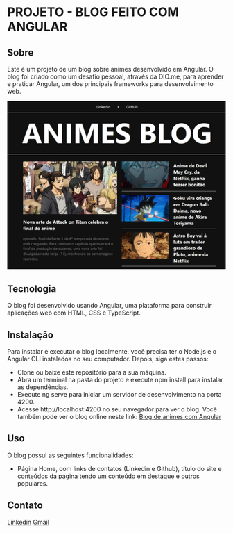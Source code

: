 # PROJETO - BLOG FEITO COM ANGULAR

## Sobre
Este é um projeto de um blog sobre animes desenvolvido em Angular.
O blog foi criado como um desafio pessoal, através da DIO.me, para aprender e praticar Angular, um dos principais frameworks para desenvolvimento web.

![Modelo do Blog criado com Angular!](src/assets/img-ref-blog.jpg "Imagem de referência do Blog")

## Tecnologia

O blog foi desenvolvido usando Angular, uma plataforma para construir aplicações web com HTML, CSS e TypeScript.

## Instalação

Para instalar e executar o blog localmente, você precisa ter o Node.js e o Angular CLI instalados no seu computador. Depois, siga estes passos:

- Clone ou baixe este repositório para a sua máquina.
- Abra um terminal na pasta do projeto e execute npm install para instalar as dependências.
- Execute ng serve para iniciar um servidor de desenvolvimento na porta 4200.
- Acesse http://localhost:4200 no seu navegador para ver o blog.
Você também pode ver o blog online neste link: [Blog de animes com Angular]()

## Uso

O blog possui as seguintes funcionalidades:
- Página Home, com links de contatos (Linkedin e Github), título do site e conteúdos da página tendo um conteúdo em destaque e outros populares.

## Contato

[Linkedin](https://www.linkedin.com/in/thiago-aquino-75b07023a)
[Gmail](thiagoaquino.df@gmail.com)
